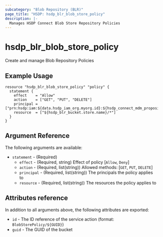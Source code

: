 ```yaml
---
subcategory: "Blob Repository (BLR)"
page_title: "HSDP: hsdp_blr_blob_store_policy"
description: |-
  Manages HSDP Connect Blob Store Repository Policies
---
```


# hsdp_blr_blob_store_policy

Create and manage Blob Repository Policies

## Example Usage

```hcl
resource "hsdp_blr_blob_store_policy" "policy" {
  statement {
    effect    = "Allow"
    action    = ["GET", "PUT", "DELETE"]
    principal = ["prn:hsdp:iam:${data.hsdp_iam_org.myorg.id}:${hsdp_connect_mdm_proposition.first.guid}:User/*"]
    resource  = ["${hsdp_blr_bucket.store.name}/*"]
  }
}
```

## Argument Reference

The following arguments are available:

* `statement` - (Required)
    * `effect` - (Required, string) Effect of policy [`Allow`, `Deny`]
    * `action` - (Required, list(string)) Allowed methods: [`GET`, `PUT`, `DELETE`]
    * `principal` - (Required, list(string)) The principals the policy applies to
    * `resource` - (Required, list(string)) The resources the policy applies to

## Attributes reference

In addition to all arguments above, the following attributes are exported:

* `id` - The ID reference of the service action (format: `BlobStorePolicy/${GUID}`)
* `guid` - The GUID of the bucket
